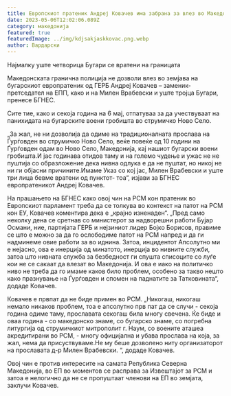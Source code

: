 ```yaml
---
title: Европскиот пратеник Андреј Ковачев има забрана за влез во Македонија
date: 2023-05-06T12:02:06.089Z
category: македонија
featured: true
featuredImage: ../img/kdjsakjaskkovac.png.webp
author: Вардарски
---
```


Најмалку уште четворица Бугари се вратени на границата

Македонската гранична полиција не дозволи влез во земјава на бугарскиот европратеник од ГЕРБ Андреј Ковачев – заменик-претседател на ЕПП, како и на Милен Врабевски и уште тројца Бугари, пренесе БГНЕС.

Сите тие, како и секоја година на 6 мај, отпатуваа за да учествуваат на панихидата на бугарските воени гробишта во струмичко Ново Село.

„За жал, не ни дозволија да одиме на традиционалната прослава на Ѓурѓовден во струмичко Ново Село, веќе повеќе од 10 години на Ѓурѓовден одам во Ново Село, Македонија, кај нашиот бугарски воени гробишта.И јас годинава отидов таму и на големо чудење и ужас не не пуштија со образложение дека нивна одлука е да не пуштат, но никој не ни ги објасни причините.Имаме Указ со кој јас, Милен Врабевски и уште три лица бевме вратени од пунктот- тоа“, изјави за БГНЕС европратеникот Андреј Ковачев.

На прашањето на БГНЕС како овој чин на РСМ кон пратеник во Европскиот парламент треба да се толкува во контекст на патот на РСМ кон ЕУ, Ковачев коментира дека е „крајно изненаден“. „Пред само неколку дена се сретнав со министерот за надворешни работи Бујар Османи, ние, партијата ГЕРБ и нејзиниот лидер Бојко Борисов, правиме се што е можно за да го ослободиме патот на РСМ напред и да ги надминеме овие работи за во иднина. Затоа, инцидентот Апсолутно ми е нејасно, ова е инерција од минатото, инерција во нивните служби, затоа што нивната служба за безбедност ги спушта списоците со луѓе кои не се сакаат да влезат во Македонија. И ова е иако на политичко ниво не треба да го имаме каков било проблем, особено за такво нешто како празнување на Ѓурѓовден и спомен на паднатите за Татковината“, додаде Ковачев.

Ковачев е првпат да не биде примен во РСМ. „Никогаш, никогаш немало никаков проблем, тоа е апсолутно прв пат да се случи - секоја година одиме таму, прославата секогаш била многу свечена. Ќе биде и оваа година - со македонско знаме, со бугарско знаме, со погребна литургија од струмичкиот митрополит г. Наум, со воените аташеа акредитирани во РСМ, - многу официјална и убава прослава на која, за жал, нема да присуствуваме.Не му беше дозволено ниту организаторот на прославата д-р Милен Врабевски. “, додаде Ковачев.

Овој чин е против интересите на самата Република Северна Македонија, во ЕП во моментов се расправа за Извештајот за РСМ и затоа е нелогично да не се пропуштаат членови на ЕП во земјата, заклучи Ковачев.
